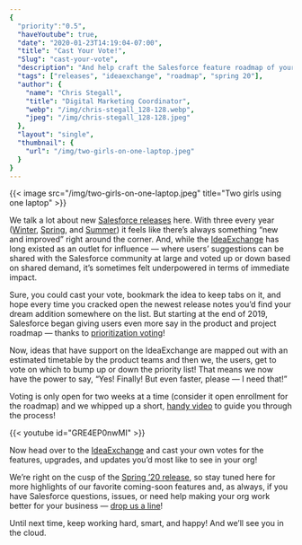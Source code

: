 ```yaml
---
{
  "priority":"0.5",
  "haveYoutube": true,
  "date": "2020-01-23T14:19:04-07:00",
  "title": "Cast Your Vote!",
  "Slug": "cast-your-vote",
  "description": "And help craft the Salesforce feature roadmap of your dreams.",
  "tags": ["releases", "ideaexchange", "roadmap", "spring 20"],
  "author": {
    "name": "Chris Stegall",
    "title": "Digital Marketing Coordinator",
    "webp": "/img/chris-stegall_128-128.webp",
    "jpeg": "/img/chris-stegall_128-128.jpeg"
  },
  "layout": "single",
  "thumbnail": {
    "url": "/img/two-girls-on-one-laptop.jpeg"
  }
}
---
```



{{< image src="/img/two-girls-on-one-laptop.jpeg" title="Two girls using one laptop" >}}

We talk a lot about new [Salesforce releases](https://medium.com/tag/release-highlights/archive) here. With three every year ([Winter](https://medium.com/creme-de-la-crm/winter-20-release-highlights-lightning-is-going-live-permanently-1f439d4103e8), [Spring](https://medium.com/creme-de-la-crm/spring-20-release-highlights-samesite-cookies-integrations-and-preparing-for-google-chrome-80-9955cb7e4a41), and [Summer](https://medium.com/creme-de-la-crm/summer-19-release-highlights-back-to-the-classics-7b9abe9e6cf9)) it feels like there’s always something “new and improved” right around the corner. And, while the [IdeaExchange](https://trailblazer.salesforce.com/ideaSearch) has long existed as an outlet for influence — where users’ suggestions can be shared with the Salesforce community at large and voted up or down based on shared demand, it’s sometimes felt underpowered in terms of immediate impact.

Sure, you could cast your vote, bookmark the idea to keep tabs on it, and hope every time you cracked open the newest release notes you’d find your dream addition somewhere on the list. But starting at the end of 2019, Salesforce began giving users even more say in the product and project roadmap — thanks to [prioritization voting](https://ideas.salesforce.com/s/prioritization)!

Now, ideas that have support on the IdeaExchange are mapped out with an estimated timetable by the product teams and then we, the users, get to vote on which to bump up or down the priority list! That means we now have the power to say, “Yes! Finally! But even faster, please — I need that!”

Voting is only open for two weeks at a time (consider it open enrollment for the roadmap) and we whipped up a short, [handy video](https://www.youtube.com/watch?v=GRE4EP0nwMI) to guide you through the process!

{{< youtube id="GRE4EP0nwMI" >}}

Now head over to the [IdeaExchange](https://ideas.salesforce.com/s/prioritization) and cast your own votes for the features, upgrades, and updates you’d most like to see in your org!

We’re right on the cusp of the [Spring ’20 release](https://releasenotes.docs.salesforce.com/en-us/spring20/release-notes/salesforce_release_notes.htm), so stay tuned here for more highlights of our favorite coming-soon features and, as always, if you have Salesforce questions, issues, or need help making your org work better for your business — [drop us a line](/contact)!

Until next time, keep working hard, smart, and happy! And we’ll see you in the cloud.
